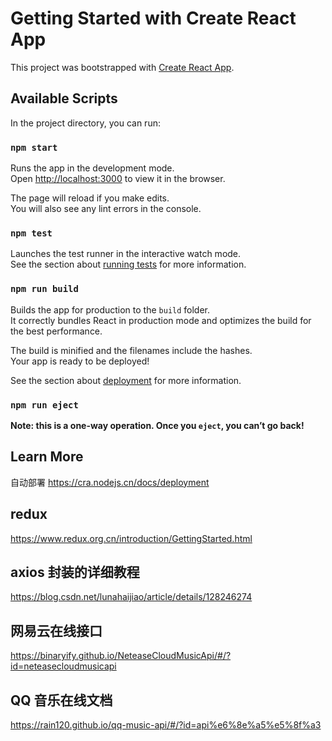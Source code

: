 # Getting Started with Create React App

This project was bootstrapped with [Create React App](https://github.com/facebook/create-react-app).

## Available Scripts

In the project directory, you can run:

### `npm start`

Runs the app in the development mode.\
Open [http://localhost:3000](http://localhost:3000) to view it in the browser.

The page will reload if you make edits.\
You will also see any lint errors in the console.

### `npm test`

Launches the test runner in the interactive watch mode.\
See the section about [running tests](https://facebook.github.io/create-react-app/docs/running-tests) for more information.

### `npm run build`

Builds the app for production to the `build` folder.\
It correctly bundles React in production mode and optimizes the build for the best performance.

The build is minified and the filenames include the hashes.\
Your app is ready to be deployed!

See the section about [deployment](https://facebook.github.io/create-react-app/docs/deployment) for more information.

### `npm run eject`

**Note: this is a one-way operation. Once you `eject`, you can’t go back!**

## Learn More

自动部署
https://cra.nodejs.cn/docs/deployment

## redux

https://www.redux.org.cn/introduction/GettingStarted.html

## axios 封装的详细教程

https://blog.csdn.net/lunahaijiao/article/details/128246274

## 网易云在线接口

https://binaryify.github.io/NeteaseCloudMusicApi/#/?id=neteasecloudmusicapi

## QQ 音乐在线文档

https://rain120.github.io/qq-music-api/#/?id=api%e6%8e%a5%e5%8f%a3
